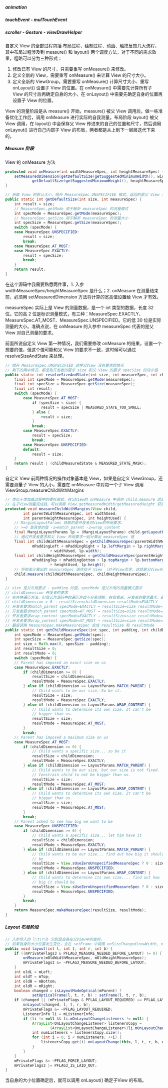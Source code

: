 ##### animation

##### touchEvent - mulTouchEvent 

##### scroller - Gesture - viewDrawHelper

自定义 View 的全部过程包括 布局过程、绘制过程、动画、触摸反馈几大流程，其中布局过程涉及到 measure() 和 layout() 两个调度方法，对于不同的需求效果，粗略可以分为三种形式：

1. 修改已有 View 的尺寸，只需要重写 onMeasure() 来修改。
2. 定义全新的 View，需要重写 onMeasure() 来计算 View 的尺寸大小。
3. 定义全新的 ViewGroup，需要重写 onMeasure() 计算尺寸大小、重写 onLayout() 设置子 View 的位置。在 onMeasure() 中需要先计算所有子 View 的尺寸后再确定自身的大小，在 onLayout() 中需要先确定自身的位置再设置子 View 的位置。

View 的测量阶段是从 measure() 开始，measure() 被父 View 调用后，做一些准备优化工作后，调用 onMeasure 进行实际的自我测量。布局阶段 layout() 被父 View 调用，在 layout()  中会保存父 View 传进来的自己的位置和尺寸，然后调用 onLayout() 进行自己内部子 View 的布局，两者都是从上到下一层层迭代下来的。

##### Measure 阶段

View 的 onMeasure 方法

```java
protected void onMeasure(int widthMeasureSpec, int heightMeasureSpec) {
    setMeasuredDimension(getDefaultSize(getSuggestedMinimumWidth(), widthMeasureSpec),
            getDefaultSize(getSuggestedMinimumHeight(), heightMeasureSpec));
}

// 获取 View 的默认大小，抛开 MeasureSpec.UNSPECIFIED 模式，返回的是父 View 对自己的尺寸要求
public static int getDefaultSize(int size, int measureSpec) {
    int result = size;
    // MeasureSpec.getMode 用于解析 measureSpec 的测量模式
    int specMode = MeasureSpec.getMode(measureSpec);
    // MeasureSpec.getSize 用于解析 measureSpec 的测量大小
    int specSize = MeasureSpec.getSize(measureSpec);
    switch (specMode) {
    case MeasureSpec.UNSPECIFIED:
        result = size;
        break;
    case MeasureSpec.AT_MOST:
    case MeasureSpec.EXACTLY:
        result = specSize;
        break;
    }
    return result;
}
```

在这个源码中我需要熟悉两件事，1. 入参 widthMeasureSpec/heightMeasureSpec 是什么；2. onMeasure 在测量结束前，必须用 setMeasuredDimension 方法将计算的宽高值设置给 View 才有效。

measureSpec 实际上是 View 的测量数据，是一个 int 类型的数据，长度 32 位。它的高 2 位是标识测量模式，有三种：MeasureSpec.EXACTLY、MeasureSpec.AT_MOST、MeasureSpec.UNSPECIFIED。它的低 30 位是实际测量的大小。准确点说，在 onMeasure 的入参中 measureSpec 代表的是父 View 对自己测量的要求。

前面所说自定义 View 第一种情况，我们需要修改 onMeasure 的结果，设置一个想要的值，但这个值可能和父 View 的要求不一致，这时候可以通过 resolveSizeAndState 来处理。

```java
// 抛开 MeasureSpec.UNSPECIFIED 这种父View 没有要求的情况
// 剩下的两中情况，都是取开发者的要求 size 和父 View 的要求 specSize 的较小值
public static int resolveSizeAndState(int size, int measureSpec, int childMeasuredState) {
    final int specMode = MeasureSpec.getMode(measureSpec);
    final int specSize = MeasureSpec.getSize(measureSpec);
    final int result;
    switch (specMode) {
        case MeasureSpec.AT_MOST:
            if (specSize < size) {
                result = specSize | MEASURED_STATE_TOO_SMALL;
            } else {
                result = size;
            }
            break;
        case MeasureSpec.EXACTLY:
            result = specSize;
            break;
        case MeasureSpec.UNSPECIFIED:
        default:
            result = size;
    }
    return result | (childMeasuredState & MEASURED_STATE_MASK);
}
```

自定义 View 前两种情况的操作对象基本是 View，如果是自定义 ViewGroup，还需要测量子 View 的大小，需要在 onMeasure 中对每一个子 View 调用 ViewGroup.measureChildWithMargins 

```java
// 类似于类加载过程中的委托模式，在父View的 onMeasure 中调用 child.measure 达到测量子View的目的
// 在子View测量完成后，可以调用 View.getMeasuredWidth/getMeasuredHeight 获取测量的值
protected void measureChildWithMargins(View child,
        int parentWidthMeasureSpec, int widthUsed,
        int parentHeightMeasureSpec, int heightUsed) {
    // MarginLayoutParams 获取的是开发者对View的布局要求，
    // >=0 是具体的值 -1=match_parent -2=wrap_content
    final MarginLayoutParams lp = (MarginLayoutParams) child.getLayoutParams();
    // 通过开发者要求和父 View 布局要求一起计算出 measureSpec 值
    final int childWidthMeasureSpec = getChildMeasureSpec(parentWidthMeasureSpec,
            mPaddingLeft + mPaddingRight + lp.leftMargin + lp.rightMargin
                    + widthUsed, lp.width);
    final int childHeightMeasureSpec = getChildMeasureSpec(parentHeightMeasureSpec,
            mPaddingTop + mPaddingBottom + lp.topMargin + lp.bottomMargin
                    + heightUsed, lp.height);
    // 将前面计算出的 measureSpec 值传给子 View （对子View而言，这就是父View对它的布局要求）
    child.measure(childWidthMeasureSpec, childHeightMeasureSpec);
}

// size 是父布局要求 - padding 的值，specMode 是父布局的测量模式要求
// childDimension 开发者的要求
// 有两种遍历方法，但我认为源码中的遍历方式不容易理解，在我看来，开发者的要求最大，最应该满足：
// childDimension > 0 → resultSize=childDimension resultMode=EXACTLY
// 开发者要求match_parent specMode=EXACTLY → resultSize=size resultMode=EXACTLY
// 开发者要求match_parent specMode=AT_MOST → resultSize=size resultMode=AT_MOST
// 开发者要求wrap_content specMode=EXACTLY → resultSize=size resultMode=AT_MOST
// 开发者要求wrap_content specMode=AT_MOST → resultSize=size resultMode=AT_MOST
// 最后调用 MeasureSpec.makeMeasureSpec 合成 resultSize 和 resultMode
public static int getChildMeasureSpec(int spec, int padding, int childDimension) {
    int specMode = MeasureSpec.getMode(spec);
    int specSize = MeasureSpec.getSize(spec);
    int size = Math.max(0, specSize - padding);
    int resultSize = 0;
    int resultMode = 0;
    switch (specMode) {
    // Parent has imposed an exact size on us
    case MeasureSpec.EXACTLY:
        if (childDimension >= 0) {
            resultSize = childDimension;
            resultMode = MeasureSpec.EXACTLY;
        } else if (childDimension == LayoutParams.MATCH_PARENT) {
            // Child wants to be our size. So be it.
            resultSize = size;
            resultMode = MeasureSpec.EXACTLY;
        } else if (childDimension == LayoutParams.WRAP_CONTENT) {
            // Child wants to determine its own size. It can't be
            // bigger than us.
            resultSize = size;
            resultMode = MeasureSpec.AT_MOST;
        }
        break;
    // Parent has imposed a maximum size on us
    case MeasureSpec.AT_MOST:
        if (childDimension >= 0) {
            // Child wants a specific size... so be it
            resultSize = childDimension;
            resultMode = MeasureSpec.EXACTLY;
        } else if (childDimension == LayoutParams.MATCH_PARENT) {
            // Child wants to be our size, but our size is not fixed.
            // Constrain child to not be bigger than us.
            resultSize = size;
            resultMode = MeasureSpec.AT_MOST;
        } else if (childDimension == LayoutParams.WRAP_CONTENT) {
            // Child wants to determine its own size. It can't be
            // bigger than us.
            resultSize = size;
            resultMode = MeasureSpec.AT_MOST;
        }
        break;
    // Parent asked to see how big we want to be
    case MeasureSpec.UNSPECIFIED:
        if (childDimension >= 0) {
            // Child wants a specific size... let him have it
            resultSize = childDimension;
            resultMode = MeasureSpec.EXACTLY;
        } else if (childDimension == LayoutParams.MATCH_PARENT) {
            // Child wants to be our size... find out how big it should
            // be
            resultSize = View.sUseZeroUnspecifiedMeasureSpec ? 0 : size;
            resultMode = MeasureSpec.UNSPECIFIED;
        } else if (childDimension == LayoutParams.WRAP_CONTENT) {
            // Child wants to determine its own size.... find out how
            // big it should be
            resultSize = View.sUseZeroUnspecifiedMeasureSpec ? 0 : size;
            resultMode = MeasureSpec.UNSPECIFIED;
        }
        break;
    }
    return MeasureSpec.makeMeasureSpec(resultSize, resultMode);
}
```

##### Layout 布局阶段

```java
// 入参传入的 l\t\r\b 分别是自身在父View中的坐标，
// 如果自身的大小位置发生变化，会在 setFrame 中调用 onSizeChanged(newWidth, newHeight, oldWidth, oldHeight) 回调
public void layout(int l, int t, int r, int b) {
    if ((mPrivateFlags3 & PFLAG3_MEASURE_NEEDED_BEFORE_LAYOUT) != 0) {
        onMeasure(mOldWidthMeasureSpec, mOldHeightMeasureSpec);
        mPrivateFlags3 &= ~PFLAG3_MEASURE_NEEDED_BEFORE_LAYOUT;
    }
    int oldL = mLeft;
    int oldT = mTop;
    int oldB = mBottom;
    int oldR = mRight;
    boolean changed = isLayoutModeOptical(mParent) ?
            setOpticalFrame(l, t, r, b) : setFrame(l, t, r, b);
    if (changed || (mPrivateFlags & PFLAG_LAYOUT_REQUIRED) == PFLAG_LAYOUT_REQUIRED) {
        onLayout(changed, l, t, r, b);
        mPrivateFlags &= ~PFLAG_LAYOUT_REQUIRED;
        ListenerInfo li = mListenerInfo;
        if (li != null && li.mOnLayoutChangeListeners != null) {
            ArrayList<OnLayoutChangeListener> listenersCopy =
                    (ArrayList<OnLayoutChangeListener>)li.mOnLayoutChangeListeners.clone();
            int numListeners = listenersCopy.size();
            for (int i = 0; i < numListeners; ++i) {
                listenersCopy.get(i).onLayoutChange(this, l, t, r, b, oldL, oldT, oldR, oldB);
            }
        }
    }
    mPrivateFlags &= ~PFLAG_FORCE_LAYOUT;
    mPrivateFlags3 |= PFLAG3_IS_LAID_OUT;
}
```

当自身的大小位置确定后，就可以调用 onLayout() 确定子View 的布局。
